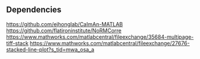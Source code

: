 
## Dependencies
https://github.com/ejhonglab/CaImAn-MATLAB
https://github.com/flatironinstitute/NoRMCorre
https://www.mathworks.com/matlabcentral/fileexchange/35684-multipage-tiff-stack
https://www.mathworks.com/matlabcentral/fileexchange/27676-stacked-line-plot?s_tid=mwa_osa_a

